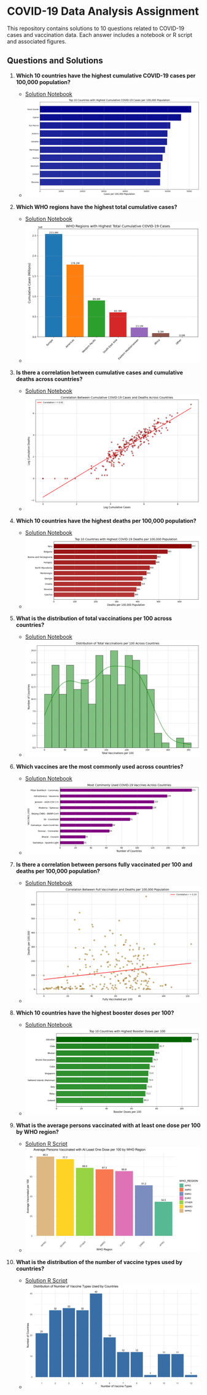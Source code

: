 # COVID-19 Data Analysis Assignment

This repository contains solutions to 10 questions related to COVID-19 cases and vaccination data. Each answer includes a notebook or R script and associated figures.

## Questions and Solutions

1. **Which 10 countries have the highest cumulative COVID-19 cases per 100,000 population?**

   - [Solution Notebook](answers/01/solution.ipynb)
   - ![Figure](answers/01/Top%2010%20Countries%20with%20Highest%20Cumulative%20COVID-19%20Cases%20per%20100%2C000%20Population.png)

2. **Which WHO regions have the highest total cumulative cases?**

   - [Solution Notebook](answers/02/solution.ipynb)
   - ![Figure](answers/02/WHO%20Regions%20with%20Highest%20Total%20Cumulative%20COVID-19%20Cases.png)

3. **Is there a correlation between cumulative cases and cumulative deaths across countries?**

   - [Solution Notebook](answers/03/solution.ipynb)
   - ![Figure](answers/03/Correlation%20Between%20Cumulative%20COVID-19%20Cases%20and%20Deaths%20Across%20Countries.png)

4. **Which 10 countries have the highest deaths per 100,000 population?**

   - [Solution Notebook](answers/04/solution.ipynb)
   - ![Figure](answers/04/Top%2010%20Countries%20with%20Highest%20COVID-19%20Deaths%20per%20100%2C000%20Population.png)

5. **What is the distribution of total vaccinations per 100 across countries?**

   - [Solution Notebook](answers/05/solution.ipynb)
   - ![Figure](answers/05/Distribution%20of%20Total%20Vaccinations%20per%20100%20Across%20Countries.png)

6. **Which vaccines are the most commonly used across countries?**

   - [Solution Notebook](answers/06/solution.ipynb)
   - ![Figure](answers/06/Most%20Commonly%20Used%20COVID-19%20Vaccines%20Across%20Countries.png)

7. **Is there a correlation between persons fully vaccinated per 100 and deaths per 100,000 population?**

   - [Solution Notebook](answers/07/solution.ipynb)
   - ![Figure](answers/07/Correlation%20Between%20Full%20Vaccination%20and%20Deaths%20per%20100%2C000%20Population.png)

8. **Which 10 countries have the highest booster doses per 100?**

   - [Solution Notebook](answers/08/solution.ipynb)
   - ![Figure](answers/08/Top%2010%20Countries%20with%20Highest%20Booster%20Doses%20per%20100.png)

9. **What is the average persons vaccinated with at least one dose per 100 by WHO region?**

   - [Solution R Script](answers/09/solution.R)
   - ![Figure](answers/09/Average_Persons_Vaccinated_per_100_WHO_Region.png)

10. **What is the distribution of the number of vaccine types used by countries?**
    - [Solution R Script](answers/10/solution.R)
    - ![Figure](answers/10/Distribution%20of%20Number%20of%20Vaccine%20Types%20Used%20by%20Countries.png)
